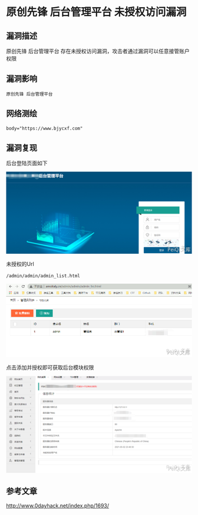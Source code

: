 # 原创先锋 后台管理平台 未授权访问漏洞

## 漏洞描述

原创先锋 后台管理平台 存在未授权访问漏洞，攻击者通过漏洞可以任意接管账户权限

## 漏洞影响

```
原创先锋 后台管理平台
```

## 网络测绘

```
body="https://www.bjycxf.com"
```

## 漏洞复现

后台登陆页面如下

![](./images/202202170900160.png)

未授权的Url

```plain
/admin/admin/admin_list.html
```

![](./images/202202170901271.png)

点击添加并授权即可获取后台模块权限

![](./images/202202170901060.png)

## 参考文章

http://www.0dayhack.net/index.php/1693/